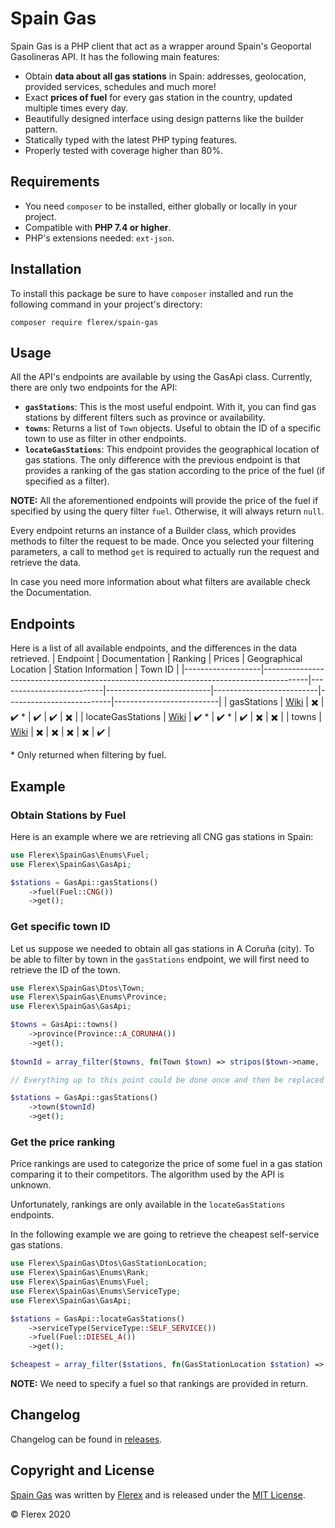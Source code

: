 # Spain Gas
Spain Gas is a PHP client that act as a wrapper around Spain's Geoportal Gasolineras API. It has the following main features:

- Obtain **data about all gas stations** in Spain: addresses, geolocation, provided services, schedules and much more!
- Exact **prices of fuel** for every gas station in the country, updated multiple times every day.
- Beautifully designed interface using design patterns like the builder pattern.
- Statically typed with the latest PHP typing features. 
- Properly tested with coverage higher than 80%.

## Requirements
- You need `composer` to be installed, either globally or locally in your project.
- Compatible with **PHP 7.4 or higher**.
- PHP's extensions needed: `ext-json`.

## Installation
To install this package be sure to have `composer` installed and run the following command in your project's directory:

```
composer require flerex/spain-gas
```
 
## Usage
All the API's endpoints are available by using the GasApi class. Currently, there are only two endpoints for the API:

- **`gasStations`**: This is the most useful endpoint. With it, you can find gas stations by different filters such as province or availability.  
- **`towns`**: Returns a list of `Town` objects. Useful to obtain the ID of a specific town to use as filter in other endpoints.  
- **`locateGasStations`**: This endpoint provides the geographical location of gas stations. The only difference with the previous endpoint is that provides a ranking of the gas station according to the price of the fuel (if specified as a filter).

**NOTE:** All the aforementioned endpoints will provide the price of the fuel if specified by using the query filter `fuel`. Otherwise, it will always return `null`.

Every endpoint returns an instance of a Builder class, which provides methods to filter the request to be made. Once you selected your filtering parameters, a call to method `get` is required to actually run the request and retrieve the data.

In case you need more information about what filters are available check the Documentation.


## Endpoints
Here is a list of all available endpoints, and the differences in the data retrieved.
| Endpoint          | Documentation                                                                           | Ranking                  | Prices                   | Geographical Location    | Station Information      | Town ID                  |
|-------------------|-----------------------------------------------------------------------------------------|--------------------------|--------------------------|--------------------------|--------------------------|--------------------------|
| gasStations       | [Wiki](https://github.com/Flerex/spain-gas/wiki/Gas-Stations-endpoint)                  | :heavy_multiplication_x: | :heavy_check_mark: \*    | :heavy_check_mark:       | :heavy_check_mark:       | :heavy_multiplication_x: |
| locateGasStations | [Wiki](https://github.com/Flerex/spain-gas/wiki/Locate-Gas-Stations-endpoint-endpoint)  | :heavy_check_mark: \*    | :heavy_check_mark: \*    | :heavy_check_mark:       | :heavy_multiplication_x: | :heavy_multiplication_x: |
| towns             | [Wiki](https://github.com/Flerex/spain-gas/wiki/Towns-endpoint-endpoint)                | :heavy_multiplication_x: | :heavy_multiplication_x: | :heavy_multiplication_x: | :heavy_multiplication_x: | :heavy_check_mark:       |

\* Only returned when filtering by fuel.
## Example

### Obtain Stations by Fuel
Here is an example where we are retrieving all CNG gas stations in Spain:

```php
use Flerex\SpainGas\Enums\Fuel;
use Flerex\SpainGas\GasApi;

$stations = GasApi::gasStations()
    ->fuel(Fuel::CNG())
    ->get();
```

### Get specific town ID
Let us suppose we needed to obtain all gas stations in A Coruña (city). To be able to filter by town in the `gasStations` endpoint, we will first need to retrieve the ID of the town.

```php
use Flerex\SpainGas\Dtos\Town;
use Flerex\SpainGas\Enums\Province;
use Flerex\SpainGas\GasApi;

$towns = GasApi::towns()
    ->province(Province::A_CORUNHA())
    ->get();
    
$townId = array_filter($towns, fn(Town $town) => stripos($town->name, 'Coruña') !== false)[0];

// Everything up to this point could be done once and then be replaced with the obtained ID to avoid unnecessary API calls. 

$stations = GasApi::gasStations()
    ->town($townId)
    ->get();
```

### Get the price ranking
Price rankings are used to categorize the price of some fuel in a gas station comparing it to their competitors. The algorithm used by the API is unknown.

Unfortunately, rankings are only available in the `locateGasStations` endpoints.

In the following example we are going to retrieve the cheapest self-service gas stations.

```php
use Flerex\SpainGas\Dtos\GasStationLocation;
use Flerex\SpainGas\Enums\Rank;
use Flerex\SpainGas\Enums\Fuel;
use Flerex\SpainGas\Enums\ServiceType;
use Flerex\SpainGas\GasApi;

$stations = GasApi::locateGasStations()
    ->serviceType(ServiceType::SELF_SERVICE())
    ->fuel(Fuel::DIESEL_A())
    ->get();

$cheapest = array_filter($stations, fn(GasStationLocation $station) => $station->rank->equals(Rank::CHEAP()));
```
**NOTE:** We need to specify a fuel so that rankings are provided in return.

## Changelog
Changelog can be found in [releases](https://github.com/flerex/spain-gas/releases).

## Copyright and License

[Spain Gas](https://github.com/flerex/spain-gas) was written by [Flerex](https://flerex.dev) and is released under the
[MIT License](LICENSE.md).

© Flerex 2020
